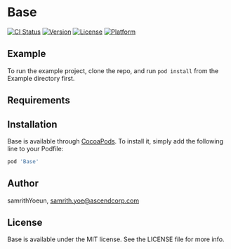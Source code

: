 # Base

[![CI Status](https://img.shields.io/travis/samrithYoeun/Base.svg?style=flat)](https://travis-ci.org/samrithYoeun/Base)
[![Version](https://img.shields.io/cocoapods/v/Base.svg?style=flat)](https://cocoapods.org/pods/Base)
[![License](https://img.shields.io/cocoapods/l/Base.svg?style=flat)](https://cocoapods.org/pods/Base)
[![Platform](https://img.shields.io/cocoapods/p/Base.svg?style=flat)](https://cocoapods.org/pods/Base)

## Example

To run the example project, clone the repo, and run `pod install` from the Example directory first.

## Requirements

## Installation

Base is available through [CocoaPods](https://cocoapods.org). To install
it, simply add the following line to your Podfile:

```ruby
pod 'Base'
```

## Author

samrithYoeun, samrith.yoe@ascendcorp.com

## License

Base is available under the MIT license. See the LICENSE file for more info.
